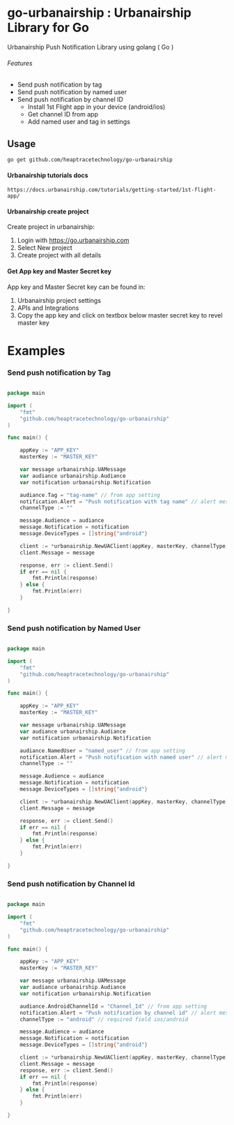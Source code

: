 # go-urbanairship : Urbanairship Library for Go

Urbanairship Push Notification Library using golang ( Go )

###### Features

* Send push notification by tag
* Send push notification by named user
* Send push notification by channel ID
    - Install 1st Flight app in your device (android/ios)
	- Get channel ID from app 
	- Add named user and tag in settings

## Usage

```
go get github.com/heaptracetechnology/go-urbanairship
```

#### Urbanairship tutorials docs
```
https://docs.urbanairship.com/tutorials/getting-started/1st-flight-app/
```

#### Urbanairship create project

Create project in urbanairship:

1. Login with https://go.urbanairship.com
2. Select New project
3. Create project with all details


#### Get App key and Master Secret key

App key and Master Secret key can be found in:

1. Urbanairship project settings
2. APIs and Integrations
3. Copy the app key and click on textbox below master secret key to revel master key

# Examples

### Send push notification by Tag

```go

package main

import (
	"fmt"
	"github.com/heaptracetechnology/go-urbanairship"
)

func main() {

	appKey := "APP_KEY"
	masterKey := "MASTER_KEY"

	var message urbanairship.UAMessage
	var audiance urbanairship.Audiance
	var notification urbanairship.Notification

	audiance.Tag = "tag-name" // from app setting
	notification.Alert = "Push notification with tag name" // alert message
	channelType := ""

	message.Audience = audiance
	message.Notification = notification
	message.DeviceTypes = []string{"android"}

	client := *urbanairship.NewUAClient(appKey, masterKey, channelType)
	client.Message = message

	response, err := client.Send()
	if err == nil {
		fmt.Println(response)
	} else {
		fmt.Println(err)
	}

}


```


### Send push notification by Named User

```go

package main

import (
	"fmt"
	"github.com/heaptracetechnology/go-urbanairship"
)

func main() {

	appKey := "APP_KEY"
	masterKey := "MASTER_KEY"

	var message urbanairship.UAMessage
	var audiance urbanairship.Audiance
	var notification urbanairship.Notification

	audiance.NamedUser = "named_user" // from app setting
	notification.Alert = "Push notification with named user" // alert message
	channelType := ""

	message.Audience = audiance
	message.Notification = notification
	message.DeviceTypes = []string{"android"}

	client := *urbanairship.NewUAClient(appKey, masterKey, channelType)
	client.Message = message

	response, err := client.Send()
	if err == nil {
		fmt.Println(response)
	} else {
		fmt.Println(err)
	}

}


```

### Send push notification by Channel Id

```go

package main

import (
	"fmt"
	"github.com/heaptracetechnology/go-urbanairship"
)

func main() {

	appKey := "APP_KEY"
	masterKey := "MASTER_KEY"

	var message urbanairship.UAMessage
	var audiance urbanairship.Audiance
	var notification urbanairship.Notification

	audiance.AndroidChannelId = "Channel_Id" // from app setting
	notification.Alert = "Push notification by channel id" // alert message
	channelType := "android" // required field ios/android 

	message.Audience = audiance
	message.Notification = notification
	message.DeviceTypes = []string{"android"}

	client := *urbanairship.NewUAClient(appKey, masterKey, channelType)
	client.Message = message
	response, err := client.Send()
	if err == nil {
		fmt.Println(response)
	} else {
		fmt.Println(err)
	}

}

```